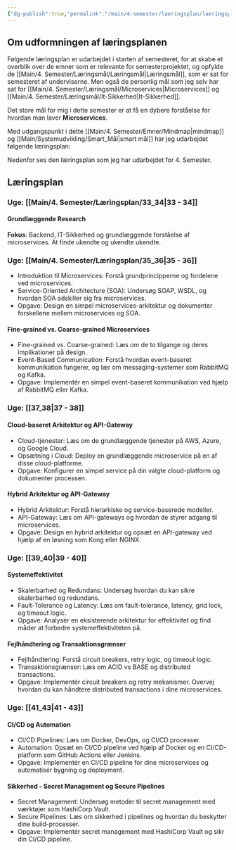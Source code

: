 ```yaml
---
{"dg-publish":true,"permalink":"/main/4-semester/laeringsplan/laeringsplan/","title":"Læringsplan U. 33 - 34","tags":["læringsmål","systemudvikling","projektarbejde","programmering"],"created":"2024-08-22T11:08:13.868+02:00"}
---
```



## Om udformningen af læringsplanen

Følgende læringsplan er udarbejdet i  starten af semesteret, for at skabe et
overblik over de emner som er relevante for semesterprojektet, og opfylde de
[[Main/4. Semester/Læringsmål/Læringsmål\|Læringsmål]], som er sat for semesteret af underviserne.
Men også de personlig mål som jeg selv har sat for [[Main/4. Semester/Læringsmål/Microservices\|Microservices]] og
[[Main/4. Semester/Læringsmål/It-Sikkerhed\|It-Sikkerhed]].

Det store mål for mig i dette semester er at få en dybere forståelse for
hvordan man laver **Microservices**.

Med udgangspunkt i dette [[Main/4. Semester/Emner/Mindmap\|mindmap]] og [[Main/Systemudvikling/Smart_Mål\|smart mål]] har jeg udarbejdet
følgende læringsplan:

Nedenfor ses den læringsplan som jeg har udarbejdet for 4. Semester.

## Læringsplan

### **Uge**: [[Main/4. Semester/Læringsplan/33_34\|33 - 34]]

#### Grundlæggende Research

**Fokus**: Backend, IT-Sikkerhed og grundlæggende forståelse af microservices.
At finde ukendte og ukendte ukendte.

### **Uge**: [[Main/4. Semester/Læringsplan/35_36\|35 - 36]]

- Introduktion til Microservices: Forstå grundprincipperne og fordelene ved
microservices.
- Service-Oriented Architecture (SOA): Undersøg SOAP, WSDL, og hvordan
SOA adskiller sig fra microservices.
- Opgave: Design en simpel microservices-arkitektur og dokumenter forskellene
mellem microservices og SOA.

#### Fine-grained vs. Coarse-grained Microservices

- Fine-grained vs. Coarse-grained: Læs om de to tilgange og deres implikationer
på design.
- Event-Based Communication: Forstå hvordan event-baseret kommunikation
fungerer, og lær om messaging-systemer som RabbitMQ og Kafka.
- Opgave: Implementér en simpel event-baseret kommunikation ved hjælp af
RabbitMQ eller Kafka.

### **Uge**: [[37_38\|37 - 38]]

#### Cloud-baseret Arkitektur og API-Gateway

- Cloud-tjenester: Læs om de grundlæggende tjenester på AWS, Azure, og
Google Cloud.
- Opsætning i Cloud: Deploy en grundlæggende microservice på en af disse
cloud-platforme.
- Opgave: Konfigurer en simpel service på din valgte cloud-platform og
dokumenter processen.

#### Hybrid Arkitektur og API-Gateway

- Hybrid Arkitektur: Forstå hierarkiske og service-baserede modeller.
- API-Gateway: Læs om API-gateways og hvordan de styrer adgang til microservices.
- Opgave: Design en hybrid arkitektur og opsæt en API-gateway ved hjælp af en løsning
som Kong eller NGINX.

### **Uge**: [[39_40\|39 - 40]]

#### Systemeffektivitet

- Skalerbarhed og Redundans: Undersøg hvordan du kan sikre skalerbarhed og redundans.
- Fault-Tolerance og Latency: Læs om fault-tolerance, latency, grid lock, og
timeout logic.
- Opgave: Analysér en eksisterende arkitektur for effektivitet og find måder
at forbedre systemeffektiviteten på.

#### Fejlhåndtering og Transaktionsgrænser

- Fejlhåndtering: Forstå circuit breakers, retry logic, og timeout logic.
- Transaktionsgrænser: Læs om ACID vs BASE og distributed transactions.
- Opgave: Implementér circuit breakers og retry mekanismer. Overvej hvordan du
kan håndtere distributed transactions i dine microservices.

### **Uge**: [[41_43\|41 - 43]]

#### CI/CD og Automation

- CI/CD Pipelines: Læs om Docker, DevOps, og CI/CD processer.
- Automation: Opsæt en CI/CD pipeline ved hjælp af Docker og en CI/CD-platform
som GitHub Actions eller Jenkins.
- Opgave: Implementér en CI/CD pipeline for dine microservices og automatisér
bygning og deployment.

#### Sikkerhed - Secret Management og Secure Pipelines

- Secret Management: Undersøg metoder til secret management med værktøjer som
HashiCorp Vault.
- Secure Pipelines: Læs om sikkerhed i pipelines og hvordan du beskytter dine build-processer.
- Opgave: Implementér secret management med HashiCorp Vault og sikr din CI/CD pipeline.
